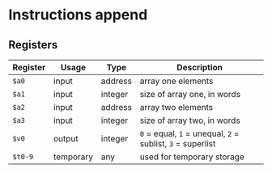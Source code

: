 # Instructions append

## Registers

| Register | Usage     | Type    | Description                                                |
| -------- | --------- | ------- | ---------------------------------------------------------- |
| `$a0`    | input     | address | array one elements                                         |
| `$a1`    | input     | integer | size of array one, in words                                |
| `$a2`    | input     | address | array two elements                                         |
| `$a3`    | input     | integer | size of array two, in words                                |
| `$v0`    | output    | integer | `0` = equal, `1` = unequal, `2` = sublist, `3` = superlist |
| `$t0-9`  | temporary | any     | used for temporary storage                                 |
